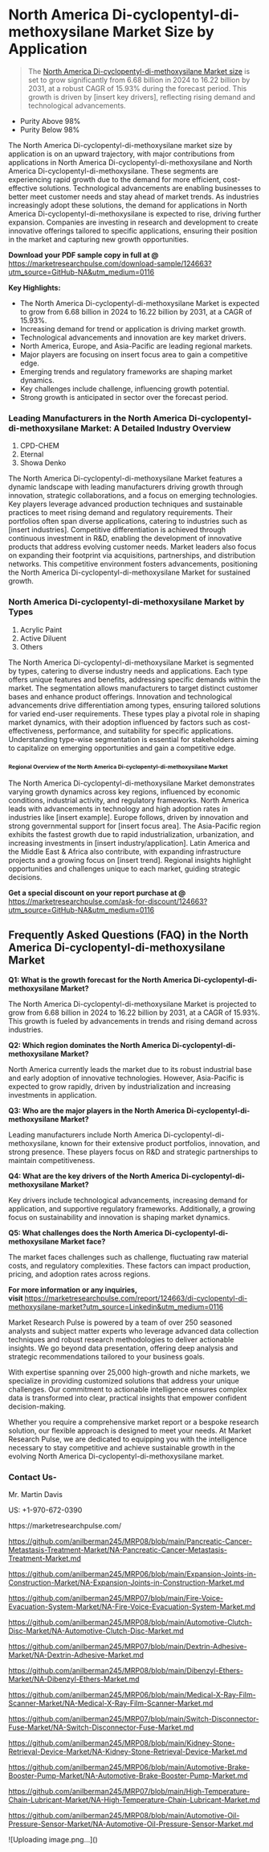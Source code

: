 <h1>North America Di-cyclopentyl-di-methoxysilane Market&nbsp;Size by Application</h1><blockquote><p>The <a href="https://marketresearchpulse.com/download-sample/124663?utm_source=GitHub-NA&amp;utm_medium=0116">North America Di-cyclopentyl-di-methoxysilane Market size</a> is set to grow significantly from 6.68 billion in 2024 to 16.22 billion by 2031, at a robust CAGR of 15.93% during the forecast period. This growth is driven by [insert key drivers], reflecting rising demand and technological advancements.</p></blockquote><ul><li>Purity Above 98%<li> Purity Below 98%</li></ul><p>The North America Di-cyclopentyl-di-methoxysilane market size by application is on an upward trajectory, with major contributions from applications in North America Di-cyclopentyl-di-methoxysilane and North America Di-cyclopentyl-di-methoxysilane. These segments are experiencing rapid growth due to the demand for more efficient, cost-effective solutions. Technological advancements are enabling businesses to better meet customer needs and stay ahead of market trends. As industries increasingly adopt these solutions, the demand for applications in North America Di-cyclopentyl-di-methoxysilane is expected to rise, driving further expansion. Companies are investing in research and development to create innovative offerings tailored to specific applications, ensuring their position in the market and capturing new growth opportunities.</p><p><strong>Download your PDF sample copy in full at @ </strong><a href="https://marketresearchpulse.com/download-sample/124663?utm_source=GitHub-NA&amp;utm_medium=0116">https://marketresearchpulse.com/download-sample/124663?utm_source=GitHub-NA&amp;utm_medium=0116</a></p><p><strong>Key Highlights: </strong></p><ul><li>The North America Di-cyclopentyl-di-methoxysilane Market is expected to grow from 6.68 billion in 2024 to 16.22 billion by 2031, at a CAGR of 15.93%.</li><li>Increasing demand for trend or application is driving market growth.</li><li>Technological advancements and innovation are key market drivers.</li><li>North America, Europe, and Asia-Pacific are leading regional markets.</li><li>Major players are focusing on insert focus area to gain a competitive edge.</li><li>Emerging trends and regulatory frameworks are shaping market dynamics.</li><li>Key challenges include challenge, influencing growth potential.</li><li>Strong growth is anticipated in sector over the forecast period.</li></ul><h3>Leading Manufacturers in the North America Di-cyclopentyl-di-methoxysilane Market: A Detailed Industry Overview</h3><ol><li>CPD-CHEM</li><li>Eternal</li><li>Showa Denko</li></ol><div class="flex max-w-full flex-col flex-grow"><div class="min-h-8 text-message flex w-full flex-col items-end gap-2 whitespace-normal break-words [.text-message+&amp;]:mt-5" dir="auto" data-message-author-role="assistant" data-message-id="fd8432e4-4910-450d-b182-61b7bfb0a01f" data-message-model-slug="gpt-4o"><div class="flex w-full flex-col gap-1 empty:hidden first:pt-[3px]"><div class="markdown prose w-full break-words dark:prose-invert light"><p>The North America Di-cyclopentyl-di-methoxysilane Market features a dynamic landscape with leading manufacturers driving growth through innovation, strategic collaborations, and a focus on emerging technologies. Key players leverage advanced production techniques and sustainable practices to meet rising demand and regulatory requirements. Their portfolios often span diverse applications, catering to industries such as [insert industries]. Competitive differentiation is achieved through continuous investment in R&amp;D, enabling the development of innovative products that address evolving customer needs. Market leaders also focus on expanding their footprint via acquisitions, partnerships, and distribution networks. This competitive environment fosters advancements, positioning the North America Di-cyclopentyl-di-methoxysilane Market for sustained growth.</p></div></div></div></div><h3>North America Di-cyclopentyl-di-methoxysilane Market by Types</h3><ol><li>Acrylic Paint<li> Active Diluent<li> Others</li></ol><div class="flex max-w-full flex-col flex-grow"><div class="min-h-8 text-message flex w-full flex-col items-end gap-2 whitespace-normal break-words [.text-message+&amp;]:mt-5" dir="auto" data-message-author-role="assistant" data-message-id="084470be-0bb7-4664-bddf-5156b4f41249" data-message-model-slug="gpt-4o-mini"><div class="flex w-full flex-col gap-1 empty:hidden first:pt-[3px]"><div class="markdown prose w-full break-words dark:prose-invert light"><p>The North America Di-cyclopentyl-di-methoxysilane Market is segmented by types, catering to diverse industry needs and applications. Each type offers unique features and benefits, addressing specific demands within the market. The segmentation allows manufacturers to target distinct customer bases and enhance product offerings. Innovation and technological advancements drive differentiation among types, ensuring tailored solutions for varied end-user requirements. These types play a pivotal role in shaping market dynamics, with their adoption influenced by factors such as cost-effectiveness, performance, and suitability for specific applications. Understanding type-wise segmentation is essential for stakeholders aiming to capitalize on emerging opportunities and gain a competitive edge.</p></div></div></div></div><h3><span style="font-size: 11px;">Regional Overview of the North America Di-cyclopentyl-di-methoxysilane Market</span></h3><div class="flex max-w-full flex-col flex-grow"><div class="min-h-8 text-message flex w-full flex-col items-end gap-2 whitespace-normal break-words [.text-message+&amp;]:mt-5" dir="auto" data-message-author-role="assistant" data-message-id="e9038762-ce64-4e30-91c9-9bd413514231" data-message-model-slug="gpt-4o-mini"><div class="flex w-full flex-col gap-1 empty:hidden first:pt-[3px]"><div class="markdown prose w-full break-words dark:prose-invert light"><p>The North America Di-cyclopentyl-di-methoxysilane Market demonstrates varying growth dynamics across key regions, influenced by economic conditions, industrial activity, and regulatory frameworks. North America leads with advancements in technology and high adoption rates in industries like [insert example]. Europe follows, driven by innovation and strong governmental support for [insert focus area]. The Asia-Pacific region exhibits the fastest growth due to rapid industrialization, urbanization, and increasing investments in [insert industry/application]. Latin America and the Middle East &amp; Africa also contribute, with expanding infrastructure projects and a growing focus on [insert trend]. Regional insights highlight opportunities and challenges unique to each market, guiding strategic decisions.</p></div></div></div></div><p><strong>Get a special discount on your report purchase at @ </strong><a href="https://marketresearchpulse.com/ask-for-discount/124663?utm_source=GitHub-NA&amp;utm_medium=0116">https://marketresearchpulse.com/ask-for-discount/124663?utm_source=GitHub-NA&amp;utm_medium=0116</a></p><h2>Frequently Asked Questions (FAQ) in the North America Di-cyclopentyl-di-methoxysilane Market</h2><p><strong>Q1: What is the growth forecast for the North America Di-cyclopentyl-di-methoxysilane Market?</strong></p><p>The North America Di-cyclopentyl-di-methoxysilane Market is projected to grow from 6.68 billion in 2024 to 16.22 billion by 2031, at a CAGR of 15.93%. This growth is fueled by advancements in trends and rising demand across industries.</p><p><strong>Q2: Which region dominates the North America Di-cyclopentyl-di-methoxysilane Market?</strong></p><p>North America currently leads the market due to its robust industrial base and early adoption of innovative technologies. However, Asia-Pacific is expected to grow rapidly, driven by industrialization and increasing investments in application.</p><p><strong>Q3: Who are the major players in the North America Di-cyclopentyl-di-methoxysilane Market?</strong></p><p>Leading manufacturers include North America Di-cyclopentyl-di-methoxysilane, known for their extensive product portfolios, innovation, and strong presence. These players focus on R&amp;D and strategic partnerships to maintain competitiveness.</p><p><strong>Q4: What are the key drivers of the North America Di-cyclopentyl-di-methoxysilane Market?</strong></p><p>Key drivers include technological advancements, increasing demand for application, and supportive regulatory frameworks. Additionally, a growing focus on sustainability and innovation is shaping market dynamics.</p><p><strong>Q5: What challenges does the North America Di-cyclopentyl-di-methoxysilane Market face?</strong></p><p>The market faces challenges such as challenge, fluctuating raw material costs, and regulatory complexities. These factors can impact production, pricing, and adoption rates across regions.</p><p><strong>For more information or any inquiries, visit&nbsp;</strong><a href="https://marketresearchpulse.com/report/124663/di-cyclopentyl-di-methoxysilane-market?utm_source=Linkedin&utm_medium=0116">https://marketresearchpulse.com/report/124663/di-cyclopentyl-di-methoxysilane-market?utm_source=Linkedin&utm_medium=0116</a></p><p>Market Research Pulse is powered by a team of over 250 seasoned analysts and subject matter experts who leverage advanced data collection techniques and robust research methodologies to deliver actionable insights. We go beyond data presentation, offering deep analysis and strategic recommendations tailored to your business goals.</p><p>With expertise spanning over 25,000 high-growth and niche markets, we specialize in providing customized solutions that address your unique challenges. Our commitment to actionable intelligence ensures complex data is transformed into clear, practical insights that empower confident decision-making.</p><p>Whether you require a comprehensive market report or a bespoke research solution, our flexible approach is designed to meet your needs. At Market Research Pulse, we are dedicated to equipping you with the intelligence necessary to stay competitive and achieve sustainable growth in the evolving North America Di-cyclopentyl-di-methoxysilane market.</p><h3><strong>Contact Us-</strong></h3><p>Mr. Martin Davis</p><p>US: +1-970-672-0390</p><p>https://marketresearchpulse.com/</p><p><a href="https://github.com/anilberman245/MRP08/blob/main/Pancreatic-Cancer-Metastasis-Treatment-Market/NA-Pancreatic-Cancer-Metastasis-Treatment-Market.md">https://github.com/anilberman245/MRP08/blob/main/Pancreatic-Cancer-Metastasis-Treatment-Market/NA-Pancreatic-Cancer-Metastasis-Treatment-Market.md</a></p><p><a href="https://github.com/anilberman245/MRP06/blob/main/Expansion-Joints-in-Construction-Market/NA-Expansion-Joints-in-Construction-Market.md">https://github.com/anilberman245/MRP06/blob/main/Expansion-Joints-in-Construction-Market/NA-Expansion-Joints-in-Construction-Market.md</a></p><p><a href="https://github.com/anilberman245/MRP07/blob/main/Fire-Voice-Evacuation-System-Market/NA-Fire-Voice-Evacuation-System-Market.md">https://github.com/anilberman245/MRP07/blob/main/Fire-Voice-Evacuation-System-Market/NA-Fire-Voice-Evacuation-System-Market.md</a></p><p><a href="https://github.com/anilberman245/MRP08/blob/main/Automotive-Clutch-Disc-Market/NA-Automotive-Clutch-Disc-Market.md">https://github.com/anilberman245/MRP08/blob/main/Automotive-Clutch-Disc-Market/NA-Automotive-Clutch-Disc-Market.md</a></p><p><a href="https://github.com/anilberman245/MRP07/blob/main/Dextrin-Adhesive-Market/NA-Dextrin-Adhesive-Market.md">https://github.com/anilberman245/MRP07/blob/main/Dextrin-Adhesive-Market/NA-Dextrin-Adhesive-Market.md</a></p><p><a href="https://github.com/anilberman245/MRP08/blob/main/Dibenzyl-Ethers-Market/NA-Dibenzyl-Ethers-Market.md">https://github.com/anilberman245/MRP08/blob/main/Dibenzyl-Ethers-Market/NA-Dibenzyl-Ethers-Market.md</a></p><p><a href="https://github.com/anilberman245/MRP06/blob/main/Medical-X-Ray-Film-Scanner-Market/NA-Medical-X-Ray-Film-Scanner-Market.md">https://github.com/anilberman245/MRP06/blob/main/Medical-X-Ray-Film-Scanner-Market/NA-Medical-X-Ray-Film-Scanner-Market.md</a></p><p><a href="https://github.com/anilberman245/MRP07/blob/main/Switch-Disconnector-Fuse-Market/NA-Switch-Disconnector-Fuse-Market.md">https://github.com/anilberman245/MRP07/blob/main/Switch-Disconnector-Fuse-Market/NA-Switch-Disconnector-Fuse-Market.md</a></p><p><a href="https://github.com/anilberman245/MRP08/blob/main/Kidney-Stone-Retrieval-Device-Market/NA-Kidney-Stone-Retrieval-Device-Market.md">https://github.com/anilberman245/MRP08/blob/main/Kidney-Stone-Retrieval-Device-Market/NA-Kidney-Stone-Retrieval-Device-Market.md</a></p><p><a href="https://github.com/anilberman245/MRP06/blob/main/Automotive-Brake-Booster-Pump-Market/NA-Automotive-Brake-Booster-Pump-Market.md">https://github.com/anilberman245/MRP06/blob/main/Automotive-Brake-Booster-Pump-Market/NA-Automotive-Brake-Booster-Pump-Market.md</a></p><p><a href="https://github.com/anilberman245/MRP07/blob/main/High-Temperature-Chain-Lubricant-Market/NA-High-Temperature-Chain-Lubricant-Market.md">https://github.com/anilberman245/MRP07/blob/main/High-Temperature-Chain-Lubricant-Market/NA-High-Temperature-Chain-Lubricant-Market.md</a></p><p><a href="https://github.com/anilberman245/MRP08/blob/main/Automotive-Oil-Pressure-Sensor-Market/NA-Automotive-Oil-Pressure-Sensor-Market.md">https://github.com/anilberman245/MRP08/blob/main/Automotive-Oil-Pressure-Sensor-Market/NA-Automotive-Oil-Pressure-Sensor-Market.md</a></p>
![Uploading image.png…]()
